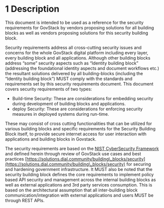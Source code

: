 # 1 Description

This document is intended to be used as a reference for the security requirements for GovStack by vendors proposing solutions for all building blocks as well as vendors proposing solutions for this security building block.

Security requirements address all cross-cutting security issues and concerns for the whole GovStack digital platform including every layer, every building block and all applications. Although other building blocks address “some” security aspects such as “Identity building block” (addressing the foundational identity aspects and document workflows etc.) the resultant solutions delivered by all building-blocks (including the “Identity building block”) MUST comply with the standards and requirements set by this security requirements document.  This document covers security requirements of two types:

* Build-time Security: These are considerations for embedding security during development of building blocks and applications.&#x20;
* deploy Security: These are considerations for enforcing security measures in deployed systems during run-time.&#x20;

These may consist of cross cutting functionalities that can be utilized for various building blocks and specific requirements for the Security Building Block itself, to provide secure internet access for user interaction with applications and building blocks in Govstack.

The security requirements are based on the [NIST CyberSecurity Framework](https://docs.google.com/document/d/1ePo98eu0Z4wKd-Ce522Zwpr9MOeNJeUw/edit#heading=h.4ost5vnqtuzo) and defined herein through review of GovStack use cases and best practices [https://solutions.dial.community/building\_blocks/security](https://solutions.dial.community/building\_blocks/security) for securing and hardening government infrastructure. It MUST also be noted that the security building block defines the core requirements to implement policy based API security and management across the internal building blocks as well as external applications and 3rd party services consumption. This is based on the architectural assumption that all inter-building block communication/integration with external applications and users MUST be through REST APIs.
